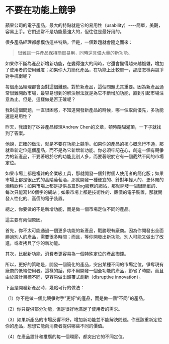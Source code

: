 # 不要在功能上競爭


蘋果公司的電子產品，最大的特點就是它的易用性（usability）----簡單，美觀，容易上手。它們通常不是功能最強大的，但往往是最好用的。

很多產品經理都想模仿這些特點。但是，一個難題就會隨之而來：

> 很難讓一件產品保持簡單易用，同時還具備大量的新功能。

如果你不斷為產品新增新功能，在變得強大的同時，它還會變得越來越複雜，增加了使用者的使用難度；如果你大力簡化產品，在功能上比較單一，那麼怎樣與競爭對手抗衡呢？

每個產品經理都會面對這個難題。對於新產品，這個問題尤其重要。因為新產品通常很難開啟市場，最容易想到的解決辦法就是為它不斷增加功能，直到引起市場注意為止。但是，這樣做是否正確呢？

我對這個問題，一直很困惑，不知道開發新產品的時候，哪一個取向優先，多功能還是易用性？

昨天，我讀到了矽谷產品經理Andrew Chen的文章，頓時醍醐灌頂，一下子就找到了答案。

他說，正確的做法，就是不要在功能上競爭。如果你的產品的核心概念行不通，那就重新定位這個產品，而不是為它新增新功能。你必須牢記在心，創造一個有競爭力的新產品，不要著眼於它的功能比別人多，而要著眼於它有一個截然不同的市場定位。

如果市場上都是複雜的企業級工具，那就開發一個針對個人使用者的簡化版；如果市場上都是很正式的高階葡萄酒，那就開發一種便宜的、針對年輕人的、更休閒的酒精飲料；如果市場上都是提供長篇Blog服務的網站，那就開發一個很簡單的、每次只能寫140個字的網站；如果市場上都是技術性的、廉價的電子裝置，那就開發人性化的、高價的電子裝置。

總之，你要做的不是新增功能，而是做一個市場定位不同的產品。

這主要有兩個原因。

首先，你不太可能通過一個更多功能的新產品，戰勝現有廠商。因為你開發出全面勝過別人的產品，需要很多時間；而且，等你開發出新功能，別人可能又做出了改進，或者拷貝了你的新功能。

其次，比起新功能，消費者更容易為一個特殊定位的產品掏錢。

所以，更好的策略是，開發一個簡化的產品，突出某種不同的市場定位，爭奪現有廠商的低端使用者。這樣的話，你不用開發一個全功能的產品，節省了時間，而且由於設計目標不同，更容易做出顛覆式創新（disruptive innovation）。

下面是開發新產品時，幾點可行的做法：

（1）你不是做一個比競爭對手"更好"的產品，而是做一個"不同"的產品。

（2）你只提供部分功能，但是很好地滿足了使用者的需求。

（3）如果新產品的市場反響不好，增加新功能並不能解決問題。你應該重新定位你的產品，想想它能向消費者提供哪些不同的價值。

（4）在產品設計和推廣的每一個環節，都突出它的不同定位。
